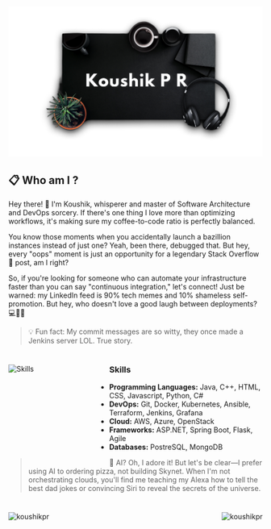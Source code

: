 <img src="https://github.com/koushikpr/koushikpr/blob/main/Adobe%20Express%20-%20file%20(2)%201.png" alt="Banner Image" />





<h2 align="left">📋 Who am I ?</h2>

Hey there! 👋  I'm Koushik, whisperer and master of Software Architecture and DevOps sorcery. If there's one thing I love more than optimizing workflows, it's making sure my coffee-to-code ratio is perfectly balanced.

You know those moments when you accidentally launch a bazillion instances instead of just one? Yeah, been there, debugged that. But hey, every "oops" moment is just an opportunity for a legendary Stack Overflow 🔗 post, am I right?

So, if you're looking for someone who can automate your infrastructure faster than you can say "continuous integration," let's connect! Just be warned: my LinkedIn feed is 90% tech memes and 10% shameless self-promotion. But hey, who doesn't love a good laugh between deployments? 💻🔧🚀 

> 💡 Fun fact: My commit messages are so witty, they once made a Jenkins server LOL. True story.
<h1></h1>






     

<img align="left" src="https://static.vecteezy.com/system/resources/thumbnails/050/907/693/small_2x/animated-3d-lightbulb-resting-on-an-open-book-symbolizing-ideas-and-knowledge-on-transparent-background-png.png" alt="Skills" width="200" height="200" />





<h3 align="left">Skills</h3>



- **Programming Languages:** Java, C++, HTML, CSS, Javascript, Python, C#
- **DevOps:** Git, Docker, Kubernetes, Ansible, Terraform, Jenkins, Grafana
- **Cloud:** AWS, Azure, OpenStack
- **Frameworks:** ASP.NET, Spring Boot, Flask, Agile
 - **Databases:** PostreSQL, MongoDB


> 🤖 AI? Oh, I adore it! But let's be clear—I prefer using AI to ordering pizza, not building Skynet. When I'm not orchestrating clouds, you'll find me teaching my Alexa how to tell the best dad jokes or convincing Siri to reveal the secrets of the universe.

<h1></h1>


<p><img align="right" src="https://github-readme-streak-stats.herokuapp.com/?user=koushikpr&" alt="koushikpr" /></p>
<p>&nbsp;<img align="left" src="https://github-readme-stats.vercel.app/api?username=koushikpr&show_icons=true&locale=en" alt="koushikpr" /></p>






